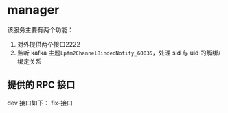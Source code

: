 # manager

该服务主要有两个功能：
1. 对外提供两个接口2222
2. 监听 kafka 主题`Lpfm2ChannelBindedNotify_60035`，处理 sid 与 uid 的解绑/绑定关系

## 提供的 RPC 接口
dev 接口如下：
fix-接口
